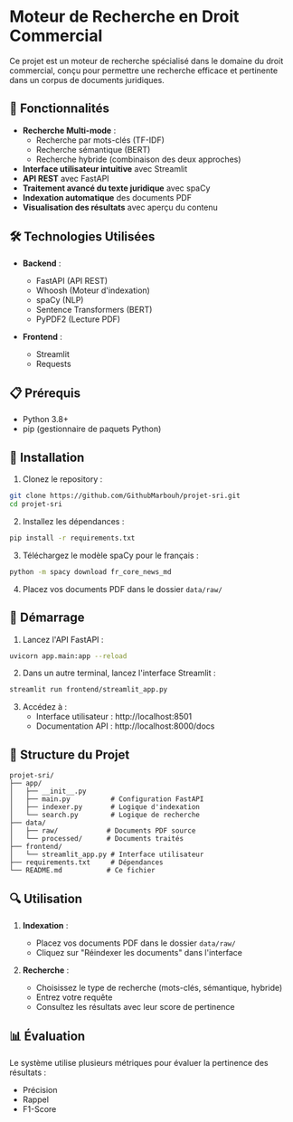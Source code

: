 # Moteur de Recherche en Droit Commercial

Ce projet est un moteur de recherche spécialisé dans le domaine du droit commercial, conçu pour permettre une recherche efficace et pertinente dans un corpus de documents juridiques.

## 🚀 Fonctionnalités

- **Recherche Multi-mode** :
  - Recherche par mots-clés (TF-IDF)
  - Recherche sémantique (BERT)
  - Recherche hybride (combinaison des deux approches)
- **Interface utilisateur intuitive** avec Streamlit
- **API REST** avec FastAPI
- **Traitement avancé du texte juridique** avec spaCy
- **Indexation automatique** des documents PDF
- **Visualisation des résultats** avec aperçu du contenu

## 🛠️ Technologies Utilisées

- **Backend** :
  - FastAPI (API REST)
  - Whoosh (Moteur d'indexation)
  - spaCy (NLP)
  - Sentence Transformers (BERT)
  - PyPDF2 (Lecture PDF)

- **Frontend** :
  - Streamlit
  - Requests

## 📋 Prérequis

- Python 3.8+
- pip (gestionnaire de paquets Python)

## 🔧 Installation

1. Clonez le repository :
```bash
git clone https://github.com/GithubMarbouh/projet-sri.git
cd projet-sri
```

2. Installez les dépendances :
```bash
pip install -r requirements.txt
```

3. Téléchargez le modèle spaCy pour le français :
```bash
python -m spacy download fr_core_news_md
```

4. Placez vos documents PDF dans le dossier `data/raw/`

## 🚀 Démarrage

1. Lancez l'API FastAPI :
```bash
uvicorn app.main:app --reload
```

2. Dans un autre terminal, lancez l'interface Streamlit :
```bash
streamlit run frontend/streamlit_app.py
```

3. Accédez à :
   - Interface utilisateur : http://localhost:8501
   - Documentation API : http://localhost:8000/docs

## 📁 Structure du Projet

```
projet-sri/
├── app/
│   ├── __init__.py
│   ├── main.py          # Configuration FastAPI
│   ├── indexer.py       # Logique d'indexation
│   └── search.py        # Logique de recherche
├── data/
│   ├── raw/            # Documents PDF source
│   └── processed/      # Documents traités
├── frontend/
│   └── streamlit_app.py # Interface utilisateur
├── requirements.txt     # Dépendances
└── README.md           # Ce fichier
```

## 🔍 Utilisation

1. **Indexation** :
   - Placez vos documents PDF dans le dossier `data/raw/`
   - Cliquez sur "Réindexer les documents" dans l'interface

2. **Recherche** :
   - Choisissez le type de recherche (mots-clés, sémantique, hybride)
   - Entrez votre requête
   - Consultez les résultats avec leur score de pertinence

## 📊 Évaluation

Le système utilise plusieurs métriques pour évaluer la pertinence des résultats :
- Précision
- Rappel
- F1-Score




